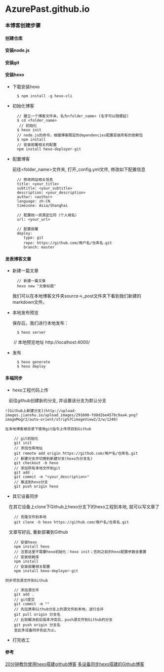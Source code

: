 # AzurePast.github.io

### 本博客创建步骤

#### 创建仓库
#### 安装node.js
#### 安装git
#### 安装hexo
* 下载安装hexo

        $ npm install -g hexo-cli
    
* 初始化博客

        // 建立一个博客文件夹，名为<folder_name> (名字可以随便起)
        $ cd <folder_name>
         // 初始化
        $ hexo init
        // node.js的命令，根据博客既定的dependencies配置安装所有的依赖包
        $ npm install
        // 安装部署相关的配置
        npm install hexo-deployer-git
    
* 配置博客

    前往<folder_name>文件夹, 打开_config.yml文件, 修改如下配置信息

        // 修改网站相关信息
        title: <your_title>
        subtitle: <your_subtitle>
        description: <your_description>
        author: <author>
        language: zh-CN
        timezone: Asia/Shanghai
    
        // 配置统一资源定位符（个人域名）
        url: <your_url>
    
        // 配置部署
        deploy:
           type: git
           repo: https://github.com/用户名/仓库名.git
           branch: master
      
#### 发表博客文章

* 新建一篇文章

        // 新建一篇文章
        hexo new "文章标题"
    
    我们可以在本地博客文件夹source->_post文件夹下看到我们新建的markdown文件。
        
* 本地发布预览

    保存后，我们进行本地发布：

        $ hexo server
        // 本地预览地址 http://localhost:4000/
 
* 发布     

        $ hexo generate
        $ hexo deploy

#### 多端同步

* hexo工程代码上传

    前往github创建新的分支, 并设置该分支为默认分支 

    ![Github上新建分支](http://upload-images.jianshu.io/upload_images/291600-fd8d2be4578c9aa4.png?imageMogr2/auto-orient/strip%7CimageView2/2/w/1240)  

    在本地博客根目录下使用git指令上传项目到Github

        // git初始化
        git init
        // 添加仓库地址
        git remote add origin https://github.com/用户名/仓库名.git
        // 新建分支并切换到新建分支(hexo为分支名)
        git checkout -b hexo
        // 添加所有本地文件到git
        git add .
        git commit -m "<your_description>"
        // 推送到hexo分支
        git push origin hexo
        
* 其它设备同步
    
    在其它设备上clone下Github上hexo分支下的hexo工程到本地, 就可以写文章了
    
        // 克隆文件到本地
        git clone -b hexo https://github.com/用户名/仓库名.git
        
    文章写好后, 重新部署到Github
    
        // 安装hexo
        npm install hexo
        // 注意这里不需要hexo初始化：hexo init；否则之前的hexo配置参数会重置
        // 安装依赖库
        npm install
        // 安装部署相关配置
        npm install hexo-deployer-git
        
    同步项目源文件到Github

        // 添加源文件
        git add .
        // git提交
        git commit -m ""
        // 先拉原来Github分支上的源文件到本地，进行合并
        git pull origin 分支名
        // 比较解决前后版本冲突后，push源文件到Github的分支
        git push origin 分支名
        至此多设备同步到此为止。

* 打完收工

#### 参考

   [20分钟教你使用hexo搭建github博客](http://www.jianshu.com/p/e99ed60390a8)
   [多设备同步hexo搭建的Github博客](http://www.jianshu.com/p/6fb0b287f950)
